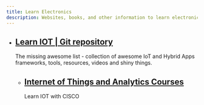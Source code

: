 ```yaml
---
title: Learn Electronics
description: Websites, books, and other information to learn electronics.
---
```


- ## [Learn IOT | Git repository](https://github.com/weblancaster/awesome-IoT-hybrid)
  The missing awesome list - collection of awesome IoT and Hybrid Apps frameworks, tools, resources, videos and shiny things.
  - ## [Internet of Things and Analytics Courses](https://www.netacad.com/es/courses/iot)
    Learn IOT with CISCO
